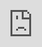 ```yaml
---
layout: default
title: Dynamic Zoom - Advanced Video Resolution Enhancement
description: Dive into the advanced super-resolution technology of Dynamic Zoom, a real-time video enhancement system designed for digital media.
---
```


## Welcome to Dynamic Zoom

Dynamic Zoom is a project developed at the University of Wisconsin-Madison ECE 766 Class, designed to enhance video resolution in real time, transforming how digital media is consumed and produced across various industries. Leveraging cutting-edge super-resolution technologies, this project addresses the common degradation of video quality during digital zoom, such as blurring and pixelation, which affects viewer satisfaction and hampers professional digital analysis. By integrating advanced machine learning algorithms and computational strategies, Dynamic Zoom aims to deliver high-definition content without the substantial processing time associated with traditional super-resolution methods. 

<iframe src="https://player.vimeo.com/video/941358351?badge=0&amp;autopause=0&amp;player_id=0&amp;app_id=58479" frameborder="0" allow="autoplay; fullscreen; picture-in-picture; clipboard-write" style="position:absolute;top:0;left:0;width:100%;height:100%;" title="transition"></iframe>

**Team:** Shantanu Vichare, Dario Placencio, Nico Ranabhat, Hemanth Sridhar Nakshatri  
**Course:** CS 766 - Computer Vision  
**Institution:** University of Wisconsin-Madison

## Motivation

The need for high-definition, clear imagery is more critical than ever across various fields:

- **Sports Analysis:** Enhancing video quality for clearer slow-motion replays.
- **Augmented Reality:** Improving the resolution for more immersive experiences.
- **Security and Surveillance:** Increasing video clarity for better monitoring and analysis.
- **Search and Rescue Operations:** Enhancing video details to aid critical missions.

## Challenges and Innovation

Digital zoom often results in significant quality degradation, such as pixelation, like the following example: 

<p align="center">
  <img src="assets/pictures/optical1.jpg" />
</p>

Our project, Dynamic Zoom, aims to address these issues by providing a real-time solution that not only enhances clarity but also operates efficiently. This is based on the application of advanced super-resolution techniques limited to the key Regions of Interest (ROIs) in the video frames.

<p align="center">
  <img src="assets/pictures/optical2.jpg" />
</p>

## Technical Insight

Our approach utilizes the Bicubic++ model, highly awarded for its efficiency and effectiveness in enhancing low-resolution images in real time. This model selection is based on its ability to generate high-quality images with minimal computational resources, when comparing to other advanced super-resolution methods like SwiftsSRGAN, that while powerful, do not offer the speed necessary for real-time applications.

### Bicubic++ Model

<p align="center">
  <img src="assets/pictures/bicubicmodel.png" />
</p>

Bicubic++ is an advanced super-resolution model using deep learning and convolutional neural networks (CNNs) to enhance video and image quality. Trained on a broad dataset of image pairs, it efficiently learns to upscale images while preserving detail and texture. Key features include PixelShuffle for effective resolution enhancement and smoother pixel calculation functions to optimize image sharpness. Utilized by Dynamic Zoom, Bicubic++ ensures high-quality video output in real time, ideal for performance-critical applications.

<p align="center">
  <img src="assets/pictures/bicubicfunction.png" />
</p>


## Methodology

Dynamic Zoom combines GPU-accelerated processing with advanced machine learning techniques:

### PyTorch and CUDA Integration

- **High-Performance Computing:** By integrating PyTorch with CUDA, Dynamic Zoom leverages the parallel computing capabilities of NVIDIA GPUs. This integration allows for the rapid execution of multiple operations simultaneously, drastically reducing the time required for processing video frames.
- **Optimized Resource Utilization:** CUDA's advanced memory management techniques help in efficiently handling large video datasets, ensuring that GPU resources are optimally utilized to speed up computation without bottlenecks.
- **Scalable Architecture:** The flexibility of PyTorch coupled with the robustness of CUDA enables Dynamic Zoom to scale across different hardware configurations effortlessly, ensuring consistent performance regardless of the complexity or size of the video data being processed.

### Advanced Upscaling Techniques: PixelShuffle and Conv2D Transpose

<p align="center">
  <img src="assets/pictures/conv2d.gif" />
</p>

**Conv2D Transpose:**
  - **Spatial Expansion:** Conv2D Transpose, often referred to as deconvolution, is used to perform spatial upsampling of the video frames. This method allows Dynamic Zoom to expand the spatial dimensions of a feature map, thus generating a larger output that retains much of the original's detail and structure.
  - **Real-Time Processing:** By adjusting the stride and padding parameters, Conv2D Transpose layers can be tuned to produce high-resolution outputs from lower-resolution inputs quickly, which is crucial for maintaining real-time performance during live video enhancements.

<p align="center">
  <img src="assets/pictures/pixelshuffle.gif" />
</p>

**PixelShuffle:**
  - **Resolution Enhancement:** PixelShuffle is employed to rearrange the output of convolution layers, effectively increasing the resolution of images. It works by shuffling pixel values from a low-resolution grid to a high-resolution matrix, enabling finer details to be reconstructed with greater accuracy.
  - **Efficient Feature Learning:** Unlike traditional upscaling methods that may blur finer details, PixelShuffle preserves textural nuances and edges, making it ideal for enhancing video quality in real-time applications.
  
These sophisticated techniques enable Dynamic Zoom to not only upscale video resolutions effectively but also to ensure that the output is of high quality, with enhanced clarity and sharpness, suitable for various real-time applications such as broadcast media, surveillance, and AR/VR environments.

## Interactive Video Enhancement Pipeline

Our system is designed for user engagement and quality output, structured as follows:

1. **InputStream:** This component handles incoming video streams from various sources, such as live cloud streams or recorded file streams. It preprocesses these frames, including resizing and tensor conversion, to prepare them for super-resolution processing. Additionally, it captures the user-defined area of focus (ROI), which is critical for tailoring the enhancement process to the user’s specific interests.

2. **FrameBuffer (InputStream → ModelExecutor):** The frame buffer serves as a temporary holding area for preprocessed frames before they are fed into the ModelExecutor. This buffering is crucial for maintaining smooth processing, especially when the rates of incoming video and processing do not align. It supports parallel processing by decoupling stream handling from model execution, ensuring efficiency and speed.

3. **ModelExecutor:** At the heart of our system, the ModelExecutor employs advanced machine learning models to upscale and enhance the quality of the cropped images from the InputStream. It operates within the controlled environment provided by the input and output frame buffers, optimizing the super-resolution process to produce high-quality video frames in real time.

4. **FrameBuffer (ModelExecutor → OutputStream):** Post-processing, this frame buffer holds the enhanced frames until they are ready to be outputted or saved. It utilizes CUDA pinned memory technology to optimize the transfer of upscaled frames from the GPU to the CPU, enhancing the efficiency of data handling between different system components.

5. **OutputStream:** This module manages the output stream, incorporating GPU acceleration to render the super-resolution output on the fly. It ensures that the enhanced video is displayed to the user without delay, providing an immediate improvement in video quality.

6. **FileWriter:** The FileWriter component takes the processed frames from the OutputStream and securely writes them to an offline storage solution. This capability is essential for archiving, distributing, or further analyzing the enhanced videos, as well as conducting detailed quality evaluations.

<p align="center">
  <img src="assets/pictures/model.png" />
</p>

## Demonstrations and Visuals

### Dynamic Zoom in Action

Before and After using Dynamic Zoom:

<iframe src="https://player.vimeo.com/video/941340616?h=243e328936" width="640" height="360" frameborder="0" allow="autoplay; fullscreen; picture-in-picture" allowfullscreen></iframe>

*Click above to watch Dynamic Zoom enhance video quality in real time!*

*Note the enhanced clarity and detail in the 'Bicubic++' image.*

When comparing just the upscaling quality:

<p align="center">
  <img src="assets/pictures/upscalercomparison.png" />
</p>

*The 'Bicubic++' model excels in preserving image details and sharpness.*

### Latency Comparison

Dynamic Zoom's real-time processing capabilities:

<div style="padding:56.25% 0 0 0;position:relative;"><iframe src="https://player.vimeo.com/video/941360142?badge=0&amp;autopause=0&amp;player_id=0&amp;app_id=58479" frameborder="0" allow="autoplay; fullscreen; picture-in-picture; clipboard-write" style="position:absolute;top:0;left:0;width:100%;height:100%;" title="latency performance"></iframe></div><script src="https://player.vimeo.com/api/player.js"></script>

*The system achieves high-quality results with minimal delay.*

## Results

Our system has demonstrated exceptional capabilities in enhancing video resolution efficiently:

- **From 360p to 1080p and 720p to 4K:** Achieving high-quality results without noticeable delay.
- **Performance Metrics:**
  - **Processing Speed:** 4.4 milliseconds per frame.
  - **SSIM:** 0.972, indicating excellent structural integrity.
  - **PSNR:** 43.67 dB, demonstrating superior image clarity.

## Future Directions

We are exploring several enhancements to further improve Dynamic Zoom:

- **Advanced Parallel Processing:** To overcome limitations related to the Global Interpreter Lock (GIL).
- **Exploration of Larger Models:** For even better quality, potentially trading off some inference time for upscaling quality.

## Conclusion

Dynamic Zoom aims to provide a meaningful effort in real-time video processing, providing enhanced resolution for various applications that demand high-quality video output. This tool improves video clarity and detail effectively, making it a practical solution for professional and personal uses alike. By leveraging advanced super-resolution techniques and efficient processing strategies, Dynamic Zoom offers a little glimpse into the future of real-time video enhancement, transforming how digital media is consumed and produced across industries.

## References and Further Reading

- Bilecen, Bahri Batuhan, and Mustafa Ayazoglu. "Bicubic++: Designing an Industry-Grade Super-Resolution Network." 2023.
- Krishnan, Koushik S., and Karthik S. Krishnan. "SwiftSRGAN: Rethinking Super-Resolution for Real-Time Inference." 2021.